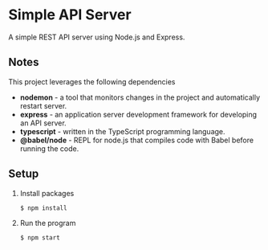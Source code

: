 # Simple API Server

A simple REST API server using Node.js and Express.

## Notes

This project leverages the following dependencies

* **nodemon** - a tool that monitors changes in the project and automatically restart server.
* **express** - an application server development framework for developing an API server.
* **typescript** - written in the TypeScript programming language.
* **@babel/node** - REPL for node.js that compiles code with Babel before running the code.

## Setup

1. Install packages

   ```bash
   $ npm install
   ```

1. Run the program

   ```bash
   $ npm start
   ```
